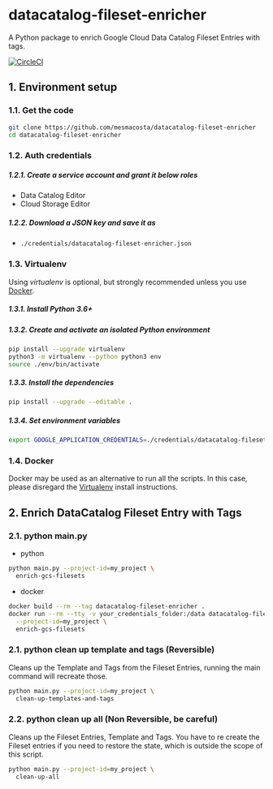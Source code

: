 # datacatalog-fileset-enricher

A Python package to enrich Google Cloud Data Catalog Fileset Entries with tags.

[![CircleCI][1]][2]

## 1. Environment setup

### 1.1. Get the code

````bash
git clone https://github.com/mesmacosta/datacatalog-fileset-enricher
cd datacatalog-fileset-enricher
````

### 1.2. Auth credentials

##### 1.2.1. Create a service account and grant it below roles

- Data Catalog Editor
- Cloud Storage Editor

##### 1.2.2. Download a JSON key and save it as
- `./credentials/datacatalog-fileset-enricher.json`

### 1.3. Virtualenv

Using *virtualenv* is optional, but strongly recommended unless you use [Docker](#14-docker).

##### 1.3.1. Install Python 3.6+

##### 1.3.2. Create and activate an isolated Python environment

```bash
pip install --upgrade virtualenv
python3 -m virtualenv --python python3 env
source ./env/bin/activate
```

##### 1.3.3. Install the dependencies

```bash
pip install --upgrade --editable .
```

##### 1.3.4. Set environment variables

```bash
export GOOGLE_APPLICATION_CREDENTIALS=./credentials/datacatalog-fileset-enricher.json
```

### 1.4. Docker

Docker may be used as an alternative to run all the scripts. In this case, please disregard the [Virtualenv](#13-virtualenv) install instructions.

## 2. Enrich DataCatalog Fileset Entry with Tags

### 2.1. python main.py

- python

```bash
python main.py --project-id=my_project \
  enrich-gcs-filesets
```

- docker

```bash
docker build --rm --tag datacatalog-fileset-enricher .
docker run --rm --tty -v your_credentials_folder:/data datacatalog-fileset-enricher \
  --project-id=my_project \
  enrich-gcs-filesets
```

### 2.1. python clean up template and tags (Reversible)
Cleans up the Template and Tags from the Fileset Entries, running the main command will recreate those.

```bash
python main.py --project-id=my_project \
  clean-up-templates-and-tags
```

### 2.2.  python clean up all (Non Reversible, be careful)
Cleans up the Fileset Entries, Template and Tags. You have to re create the Fileset entries if you need to restore the state,
which is outside the scope of this script.

```bash
python main.py --project-id=my_project \
  clean-up-all
```

[1]: https://circleci.com/gh/mesmacosta/datacatalog-fileset-enricher.svg?style=svg
[2]: https://circleci.com/gh/mesmacosta/datacatalog-fileset-enricher
